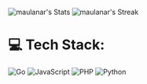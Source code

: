 ![maulanar's Stats](https://github-readme-stats.vercel.app/api?username=maulanar&theme=default&show_icons=true&hide_border=true&count_private=true) ![maulanar's Streak](https://github-readme-streak-stats.herokuapp.com/?user=maulanar&theme=default&hide_border=true)
# 💻 Tech Stack:
![Go](https://img.shields.io/badge/go-%2300ADD8.svg?style=for-the-badge&logo=go&logoColor=white) ![JavaScript](https://img.shields.io/badge/javascript-%23323330.svg?style=for-the-badge&logo=javascript&logoColor=%23F7DF1E) ![PHP](https://img.shields.io/badge/php-%23777BB4.svg?style=for-the-badge&logo=php&logoColor=white) ![Python](https://img.shields.io/badge/python-3670A0?style=for-the-badge&logo=python&logoColor=ffdd54)
